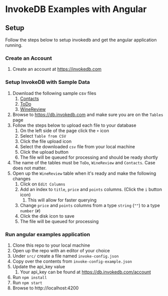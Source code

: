 # InvokeDB Examples with Angular

## Setup
Follow the steps below to setup invokedb and get the angular application running.

### Create an Account
1. Create an account at https://invokedb.com

### Setup InvokeDB with Sample Data
1. Download the following sample csv files
   1. [Contacts](https://www.dl.dropboxusercontent.com/s/jomct80mzn84gy8/Contacts.csv)
   2. [ToDo](https://www.dl.dropboxusercontent.com/s/jbqefq73ad1bmx9/ToDo.csv)  
   3. [WineReview](https://www.dl.dropboxusercontent.com/s/igq7pzormpiuss8/WineReview.csv)
2. Browse to https://db.invokedb.com and make sure you are on the `Tables` page
3. Follow the steps below to upload each file to your database
   1. On the left side of the page click the `+` icon
   2. Select `Table from CSV`
   3. Click the file upload icon
   4. Select the downloaded `csv` file from your local machine
   5. Click the upload button
   6. The file will be queued for processing and should be ready shortly
4. The name of the tables must be `ToDo`, `WineReview` and `Contacts`. Case does not matter.
5. Open up the `WineReview` table when it's ready and make the following changes
   1. Click on `Edit Columns`
   2. Add an index to `title`, `price` and `points` columns. (Click the `i` button icon)
      1. This will allow for faster querying
   3. Change `price` and `points` columns from a type `string` (`""`) to a type `number` (`#`)
   4. Click the disk icon to save
   5. The file will be queued for processing

### Run angular examples application
1. Clone this repo to your local machine
2. Open up the repo with an editor of your choice
3. Under `src/` create a file named `invoke-config.json`
4. Copy over the contents from `invoke-config-example.json`
5. Update the api_key value
   1. Your api_key can be found at https://db.invokedb.com/account
6. Run `npm install`
7. Run `npm start`
8. Browse to http://localhost:4200